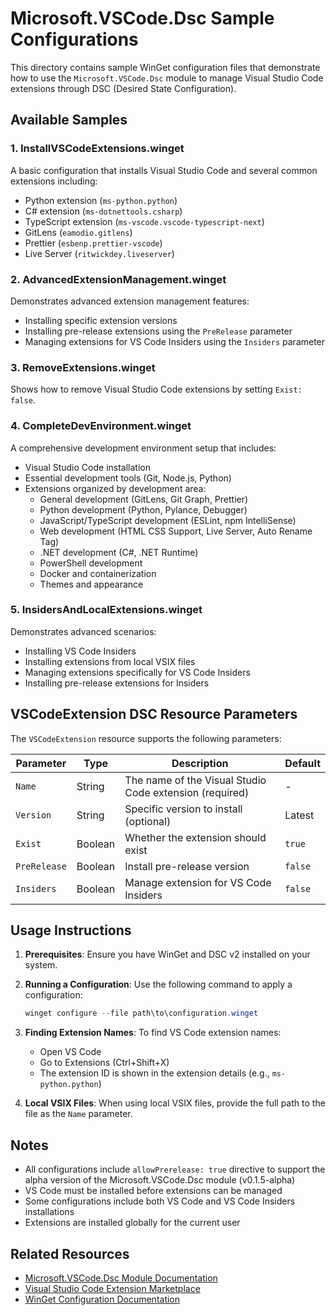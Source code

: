 # Microsoft.VSCode.Dsc Sample Configurations

This directory contains sample WinGet configuration files that demonstrate how to use the `Microsoft.VSCode.Dsc` module to manage Visual Studio Code extensions through DSC (Desired State Configuration).

## Available Samples

### 1. InstallVSCodeExtensions.winget

A basic configuration that installs Visual Studio Code and several common extensions including:

- Python extension (`ms-python.python`)
- C# extension (`ms-dotnettools.csharp`)
- TypeScript extension (`ms-vscode.vscode-typescript-next`)
- GitLens (`eamodio.gitlens`)
- Prettier (`esbenp.prettier-vscode`)
- Live Server (`ritwickdey.liveserver`)

### 2. AdvancedExtensionManagement.winget

Demonstrates advanced extension management features:

- Installing specific extension versions
- Installing pre-release extensions using the `PreRelease` parameter
- Managing extensions for VS Code Insiders using the `Insiders` parameter

### 3. RemoveExtensions.winget

Shows how to remove Visual Studio Code extensions by setting `Exist: false`.

### 4. CompleteDevEnvironment.winget

A comprehensive development environment setup that includes:

- Visual Studio Code installation
- Essential development tools (Git, Node.js, Python)
- Extensions organized by development area:
    - General development (GitLens, Git Graph, Prettier)
    - Python development (Python, Pylance, Debugger)
    - JavaScript/TypeScript development (ESLint, npm IntelliSense)
    - Web development (HTML CSS Support, Live Server, Auto Rename Tag)
    - .NET development (C#, .NET Runtime)
    - PowerShell development
    - Docker and containerization
    - Themes and appearance

### 5. InsidersAndLocalExtensions.winget

Demonstrates advanced scenarios:

- Installing VS Code Insiders
- Installing extensions from local VSIX files
- Managing extensions specifically for VS Code Insiders
- Installing pre-release extensions for Insiders

## VSCodeExtension DSC Resource Parameters

The `VSCodeExtension` resource supports the following parameters:

| Parameter    | Type    | Description                                             | Default |
| ------------ | ------- | ------------------------------------------------------- | ------- |
| `Name`       | String  | The name of the Visual Studio Code extension (required) | -       |
| `Version`    | String  | Specific version to install (optional)                  | Latest  |
| `Exist`      | Boolean | Whether the extension should exist                      | `true`  |
| `PreRelease` | Boolean | Install pre-release version                             | `false` |
| `Insiders`   | Boolean | Manage extension for VS Code Insiders                   | `false` |

## Usage Instructions

1. **Prerequisites**: Ensure you have WinGet and DSC v2 installed on your system.

2. **Running a Configuration**: Use the following command to apply a configuration:

   ```powershell
   winget configure --file path\to\configuration.winget
   ```

3. **Finding Extension Names**: To find VS Code extension names:
   - Open VS Code
   - Go to Extensions (Ctrl+Shift+X)
   - The extension ID is shown in the extension details (e.g., `ms-python.python`)

4. **Local VSIX Files**: When using local VSIX files, provide the full path to the file as the `Name` parameter.

## Notes

- All configurations include `allowPrerelease: true` directive to support the alpha version of the Microsoft.VSCode.Dsc module (v0.1.5-alpha)
- VS Code must be installed before extensions can be managed
- Some configurations include both VS Code and VS Code Insiders installations
- Extensions are installed globally for the current user

## Related Resources

- [Microsoft.VSCode.Dsc Module Documentation](../../resources/Help/Microsoft.VSCode.Dsc/VSCodeExtension.md)
- [Visual Studio Code Extension Marketplace](https://marketplace.visualstudio.com/vscode)
- [WinGet Configuration Documentation](https://docs.microsoft.com/en-us/windows/package-manager/winget/configure)
